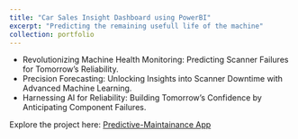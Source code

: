 ```yaml
---
title: "Car Sales Insight Dashboard using PowerBI"
excerpt: "Predicting the remaining usefull life of the machine"
collection: portfolio
---
```


* Revolutionizing Machine Health Monitoring: Predicting Scanner Failures for Tomorrow’s Reliability.
* Precision Forecasting: Unlocking Insights into Scanner Downtime with Advanced Machine Learning.
* Harnessing AI for Reliability: Building Tomorrow’s Confidence by Anticipating Component Failures.

Explore the project here: [Predictive-Maintainance App](https://predictive-maintainance-forecasting.streamlit.app/)
